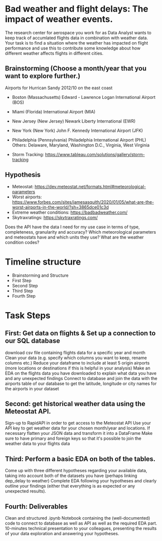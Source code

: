 # Bad weather and flight delays: The impact of weather events.

The research center for aerospace you work for as Data Analyst wants to keep track of accumlated flights data in combination with weather data. Your task is to find a situation where the weather has impacted on flight performance and use this to contribute some knowledge about how different weather affects flights in different cities.

## Brainstorming (Choose a month/year that you want to explore further.)

Airports for Hurrican Sandy 2012/10 on the east coast
- Boston (Massachusetts) Edward - Lawrence Logan International Airport (BOS)
- Miami (Florida) International Airport (MIA)
- New Jersey (New Jersey) Newark Liberty International (EWR)
- New York (New York) John F. Kennedy International Airport (JFK)
- Philadelphia (Pennsylvania) Philadelphia International Airport (PHL)
Others: Delaware, Maryland, Washington D.C., Virginia, West Virginia

- Storm Tracking: https://www.tableau.com/solutions/gallery/storm-tracking

## Hypothesis

- Meteostat: https://dev.meteostat.net/formats.html#meteorological-parameters
- Worst airports: https://www.forbes.com/sites/jamesasquith/2020/01/05/what-are-the-worst-airports-in-the-world/?sh=3865dce01c3d
- Extreme weather conditions: https://badbadweather.com/
- Skytraxratings: https://skytraxratings.com/

Does the API have the data I need for my use case in terms of type, completeness, granularity and accuracy?
Which meteorological parameters and meteostats have and which units they use?
What are the weather condition codes?
# Timeline structure
- Brainstorming and Structure
- First Step
- Second Step
- Third Step
- Fourth Step

# Task Steps
## First: Get data on flights & Set up a connection to our SQL database
download csv file containing flights data for a specific year and month
Clean your data (e.g. specify which columns you want to keep, rename columns etc.)
Reduce your dataframe to include at least 5 origin airports (more locations or destinations if this is helpful in your analysis)
Make an EDA on the flights data you have downloaded to explain what data you have and any unexpected findings
Connect to database and join the data with the airports table of our database to get the latitude, longitude or city names for the airports in your dataset

## Second: get historical weather data using the Meteostat API.
Sign-up to RapidAPI in order to get access to the Meteostat API
Use your API key to get weather data for your chosen month/year and locations.
If necessary flatten your JSON data and transform it into a DataFrame
Make sure to have primary and foreign keys so that it's possible to join the weather data to your flights data

## Third: Perform a basic EDA on both of the tables.
Come up with three different hypotheses regarding your available data, taking into account both of the datasets you have (perhaps linking dep_delay to weather)
Complete EDA following your hypotheses and clearly outline your findings (either that everything is as expected or any unexpected results).

## Fourth: Deliverables
Clean and structured .ipynb Notebook containing the (well-documented) code to connect to database as well as API as well as the required EDA part.
10-minutes technical presentation to your colleagues, presenting the results of your data exploration and answering your hypotheses.